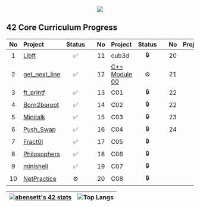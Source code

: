 <p align="center"><img src="https://i.imgur.com/A6bWGFl.gif"/></p>

 
## 42 Core Curriculum Progress
| No  | Project                                     | Status |   | No  | Project                                   | Status |   | No  | Project                        | Status |
| :-: | :------------------------------------------ | :----: | - | :-: | :---------------------------------------- | :----: | - | :-: | :----------------------------- | :----: |
| 1   | [Libft](../../../1.-Libft )               | ✅ || 11 | cub3d                                      | 🔒     |   | 20  |                     | 🔒      |
| 2 | [get_next_line](../../../2.-Get_Next_Line)| ✅ || 12 | [C++ Module 00](../../../12.-C00 )   |  ⚙️    |   | 21  |                   | 🔒      |
| 3   | [ft_printf](../../../3.-Printf)           | ✅ || 13  | C01 | 🔒    |   | 22|                          | 🔒      |
| 4   | [Born2beroot](../../../4.-Born2beroot)    | ✅ || 14  | C02 | 🔒    |   | 22 |                         | 🔒      |
| 5  | [Minitalk](../../../5.-Minitalk )          | ✅ || 15  | C03 | 🔒    |   | 23  |                       | 🔒      |
| 6  | [Push_Swap](../../../6.-Push_Swap )        | ✅ || 16  | C04 | 🔒    |   | 24  |                | 🔒      |
| 7  | [Fract0l](../../../7.-Fract-ol)             | ✅ || 17 | C05 | 🔒    |   |     |                                |         |
| 8  | [Philosophers](../../../8.-Philosophers )  | ✅ || 18  | C06 | 🔒    |   |     |                                |         |
| 9  | [minishell](../../../9.-Minishell )        | ✅ || 19  | C07 | 🔒    |   |     |                                |         |
| 10   | [NetPractice](../../../../)              |⚙️  || 20  | C08  | 🔒     |   |     |                                |         |


|[![abensett's 42 stats](https://badge42.vercel.app/api/v2/cl2kphwtw001609lj618zqbhx/stats?cursusId=21&coalitionId=piscine)](https://github.com/JaeSeoKim/badge42)|![Top Langs](https://github-readme-stats.vercel.app/api/top-langs/?username=abensett&show_icons=true&theme=dark)|
|---|---|

<!--
**Abensett/Abensett** is a ✨ _special_ ✨ repository because its `README.md` (this file) appears on your GitHub profile.

Here are some ideas to get you started:

- 🔭 I’m currently working on ...
- 🌱 I’m currently learning ...
- 👯 I’m looking to collaborate on ...
- 🤔 I’m looking for help with ...
- 💬 Ask me about ...
- 📫 How to reach me: ...
- 😄 Pronouns: ...
- ⚡ Fun fact: ...
-->
 
